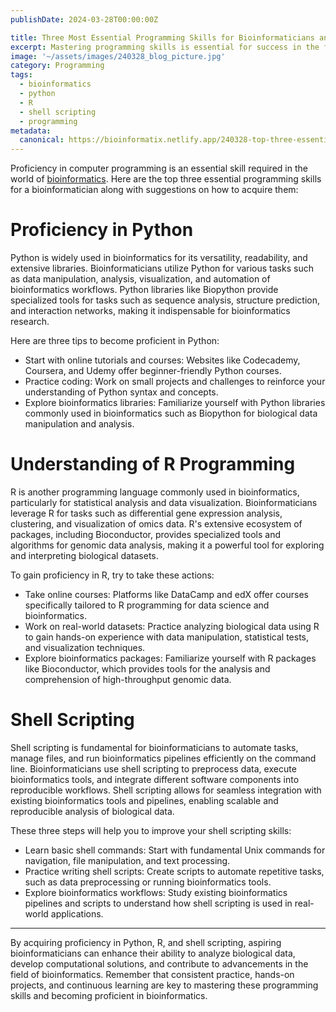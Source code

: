 ```yaml
---
publishDate: 2024-03-28T00:00:00Z

title: Three Most Essential Programming Skills for Bioinformaticians and How to Master Them
excerpt: Mastering programming skills is essential for success in the field of bioinformatics. Proficiency in Python, R, and shell scripting empowers bioinformaticians to analyze biological data, develop computational solutions, and contribute to groundbreaking discoveries.
image: '~/assets/images/240328_blog_picture.jpg'
category: Programming
tags:
  - bioinformatics
  - python
  - R
  - shell scripting
  - programming
metadata:
  canonical: https://bioinformatix.netlify.app/240328-top-three-essential-skills-for-bioinformaticians
---
```


Proficiency in computer programming is an essential skill required in the world of [bioinformatics](240327-exploring-the-world-of-bioinformatics). Here are the top three essential programming skills for a bioinformatician along with suggestions on how to acquire them:

# Proficiency in Python

   Python is widely used in bioinformatics for its versatility, readability, and extensive libraries. Bioinformaticians utilize Python for various tasks such as data manipulation, analysis, visualization, and automation of bioinformatics workflows. Python libraries like Biopython provide specialized tools for tasks such as sequence analysis, structure prediction, and interaction networks, making it indispensable for bioinformatics research.

   Here are three tips to become proficient in Python:
   - Start with online tutorials and courses: Websites like Codecademy, Coursera, and Udemy offer beginner-friendly Python courses.
   - Practice coding: Work on small projects and challenges to reinforce your understanding of Python syntax and concepts.
   - Explore bioinformatics libraries: Familiarize yourself with Python libraries commonly used in bioinformatics such as Biopython for biological data manipulation and analysis.

# Understanding of R Programming

   R is another programming language commonly used in bioinformatics, particularly for statistical analysis and data visualization. Bioinformaticians leverage R for tasks such as differential gene expression analysis, clustering, and visualization of omics data. R's extensive ecosystem of packages, including Bioconductor, provides specialized tools and algorithms for genomic data analysis, making it a powerful tool for exploring and interpreting biological datasets.

   To gain proficiency in R, try to take these actions:
   - Take online courses: Platforms like DataCamp and edX offer courses specifically tailored to R programming for data science and bioinformatics.
   - Work on real-world datasets: Practice analyzing biological data using R to gain hands-on experience with data manipulation, statistical tests, and visualization techniques.
   - Explore bioinformatics packages: Familiarize yourself with R packages like Bioconductor, which provides tools for the analysis and comprehension of high-throughput genomic data.

# Shell Scripting

   Shell scripting is fundamental for bioinformaticians to automate tasks, manage files, and run bioinformatics pipelines efficiently on the command line. Bioinformaticians use shell scripting to preprocess data, execute bioinformatics tools, and integrate different software components into reproducible workflows. Shell scripting allows for seamless integration with existing bioinformatics tools and pipelines, enabling scalable and reproducible analysis of biological data.
   
   These three steps will help you to improve your shell scripting skills:
   - Learn basic shell commands: Start with fundamental Unix commands for navigation, file manipulation, and text processing.
   - Practice writing shell scripts: Create scripts to automate repetitive tasks, such as data preprocessing or running bioinformatics tools.
   - Explore bioinformatics workflows: Study existing bioinformatics pipelines and scripts to understand how shell scripting is used in real-world applications.

***

By acquiring proficiency in Python, R, and shell scripting, aspiring bioinformaticians can enhance their ability to analyze biological data, develop computational solutions, and contribute to advancements in the field of bioinformatics. Remember that consistent practice, hands-on projects, and continuous learning are key to mastering these programming skills and becoming proficient in bioinformatics.